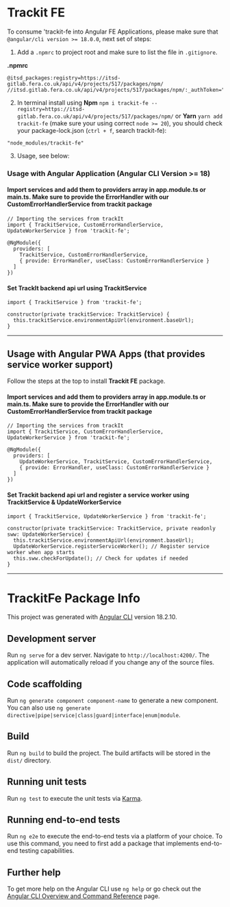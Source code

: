 # Trackit FE



To consume 'trackit-fe into Angular FE Applications, please make sure that `@angular/cli version >= 18.0.0`, next set of steps:

1) Add a `.npmrc` to project root and make sure to list the file in `.gitignore`.

**.npmrc**
```
@itsd_packages:registry=https://itsd-gitlab.fera.co.uk/api/v4/projects/517/packages/npm/
//itsd.gitlab.fera.co.uk/api/v4/projects/517/packages/npm/:_authToken="AccessTokenValue"
```

2) In terminal install using **Npm** `npm i trackit-fe --registry=https://itsd-gitlab.fera.co.uk/api/v4/projects/517/packages/npm/` or **Yarn** `yarn add trackit-fe` (make sure your using correct `node >= 20`), you should check your package-lock.json (`ctrl + f`, search trackit-fe):
```
"node_modules/trackit-fe"
```
3) Usage, see below:

### Usage with Angular Application (Angular CLI Version >= 18)

#### Import services and add them to providers array in app.module.ts or main.ts. Make sure to provide the ErrorHandler with our CustomErrorHandlerService from trackit package
```
// Importing the services from trackIt
import { TrackitService, CustomErrorHandlerService, UpdateWorkerService } from 'trackit-fe';

@NgModule({
  providers: [
    TrackitService, CustomErrorHandlerService,
    { provide: ErrorHandler, useClass: CustomErrorHandlerService }
  ]
})
```

#### Set TrackIt backend api url using TrackitService
```
import { TrackitService } from 'trackit-fe';

constructor(private trackitService: TrackitService) {
  this.trackitService.environmentApiUrl(environment.baseUrl);
}
```

---

## Usage with Angular PWA Apps (that provides service worker support)

Follow the steps at the top to install **Trackit FE** package.

#### Import services and add them to providers array in app.module.ts or main.ts. Make sure to provide the ErrorHandler with our CustomErrorHandlerService from trackit package

```
// Importing the services from trackIt
import { TrackitService, CustomErrorHandlerService, UpdateWorkerService } from 'trackit-fe';

@NgModule({
  providers: [
    UpdateWorkerService, TrackitService, CustomErrorHandlerService,
    { provide: ErrorHandler, useClass: CustomErrorHandlerService }
  ]
})
```

#### Set Trackit backend api url and register a service worker using TrackitService & UpdateWorkerService
```
import { TrackitService, UpdateWorkerService } from 'trackit-fe';

constructor(private trackitService: TrackitService, private readonly sww: UpdateWorkerService) {
  this.trackitService.environmentApiUrl(environment.baseUrl);
  UpdateWorkerService.registerServiceWorker(); // Register service worker when app starts
  this.sww.checkForUpdate(); // Check for updates if needed
}
```

---

# TrackitFe Package Info

This project was generated with [Angular CLI](https://github.com/angular/angular-cli) version 18.2.10.

## Development server

Run `ng serve` for a dev server. Navigate to `http://localhost:4200/`. The application will automatically reload if you change any of the source files.

## Code scaffolding

Run `ng generate component component-name` to generate a new component. You can also use `ng generate directive|pipe|service|class|guard|interface|enum|module`.

## Build

Run `ng build` to build the project. The build artifacts will be stored in the `dist/` directory.

## Running unit tests

Run `ng test` to execute the unit tests via [Karma](https://karma-runner.github.io).

## Running end-to-end tests

Run `ng e2e` to execute the end-to-end tests via a platform of your choice. To use this command, you need to first add a package that implements end-to-end testing capabilities.

## Further help

To get more help on the Angular CLI use `ng help` or go check out the [Angular CLI Overview and Command Reference](https://angular.dev/tools/cli) page.
